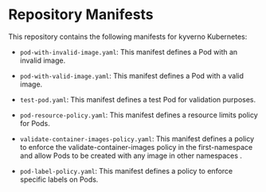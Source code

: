 # Repository Manifests

This repository contains the following manifests for kyverno Kubernetes:

- `pod-with-invalid-image.yaml`: This manifest defines a Pod with an invalid image.

- `pod-with-valid-image.yaml`: This manifest defines a Pod with a valid image.

- `test-pod.yaml`: This manifest defines a test Pod for validation purposes.

- `pod-resource-policy.yaml`: This manifest defines a resource limits policy for Pods.

- `validate-container-images-policy.yaml`: This manifest defines a policy to enforce the validate-container-images policy in the first-namespace and allow Pods to be created with any image in other namespaces .

- `pod-label-policy.yaml`: This manifest defines a policy to enforce specific labels on Pods.